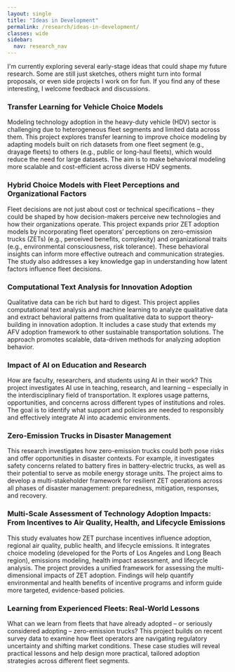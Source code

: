 ```yaml
---
layout: single
title: "Ideas in Development"
permalink: /research/ideas-in-development/
classes: wide
sidebar:
  nav: research_nav
---
```


I'm currently exploring several early-stage ideas that could shape my future research. Some are still just sketches, others might turn into formal proposals, or even side projects I work on for fun. If you find any of these interesting, I welcome feedback and discussions.

### Transfer Learning for Vehicle Choice Models
Modeling technology adoption in the heavy-duty vehicle (HDV) sector is challenging due to heterogeneous fleet segments and limited data across them. This project explores transfer learning to improve choice modeling by adapting models built on rich datasets from one fleet segment (e.g., drayage fleets) to others (e.g., public or long-haul fleets), which would reduce the need for large datasets. The aim is to make behavioral modeling more scalable and cost-efficient across diverse HDV segments.

### Hybrid Choice Models with Fleet Perceptions and Organizational Factors 
Fleet decisions are not just about cost or technical specifications – they could be shaped by how decision-makers perceive new technologies and how their organizations operate. This project expands prior ZET adoption models by incorporating fleet operators’ perceptions on zero-emission trucks (ZETs) (e.g., perceived benefits, complexity) and organizational traits (e.g., environmental consciousness, risk tolerance). These behavioral insights can inform more effective outreach and communication strategies. The study also addresses a key knowledge gap in understanding how latent factors influence fleet decisions.

### Computational Text Analysis for Innovation Adoption
Qualitative data can be rich but hard to digest. This project applies computational text analysis and machine learning to analyze qualitative data and extract behavioral patterns from qualitative data to support theory-building in innovation adoption. It includes a case study that extends my AFV adoption framework to other sustainable transportation solutions. The approach promotes scalable, data-driven methods for analyzing adoption behavior.

### Impact of AI on Education and Research
How are faculty, researchers, and students using AI in their work? This project investigates AI use in teaching, research, and learning – especially in the interdisciplinary field of transportation. It explores usage patterns, opportunities, and concerns across different types of institutions and roles. The goal is to identify what support and policies are needed to responsibly and effectively integrate AI into academic environments.

### Zero-Emission Trucks in Disaster Management
This research investigates how zero-emission trucks could both pose risks and offer opportunities in disaster contexts. For example, it investigates safety concerns related to battery fires in battery-electric trucks, as well as their potential to serve as mobile energy storage units.  The project aims to develop a multi-stakeholder framework for resilient ZET operations across all phases of disaster management: preparedness, mitigation, responses, and recovery. 

### Multi-Scale Assessment of Technology Adoption Impacts: From Incentives to Air Quality, Health, and Lifecycle Emissions
This study evaluates how ZET purchase incentives influence adoption, regional air quality, public health, and lifecycle emissions. It integrates choice modeling (developed for the Ports of Los Angeles and Long Beach region), emissions modeling, health impact assessment, and lifecycle analysis. The project provides a unified framework for assessing the multi-dimensional impacts of ZET adoption. Findings will help quantify environmental and health benefits of incentive programs and inform guide more targeted, evidence-based policies.

### Learning from Experienced Fleets: Real-World Lessons
What can we learn from fleets that have already adopted – or seriously considered adopting – zero-emission trucks? This project builds on recent survey data to examine how fleet operators are navigating regulatory uncertainty and shifting market conditions. These case studies will reveal practical lessons and help design more practical, tailored adoption strategies across different fleet segments.


